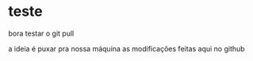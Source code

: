 # teste

bora testar o git pull

a ideia é puxar pra nossa máquina as modificações feitas aqui no github
